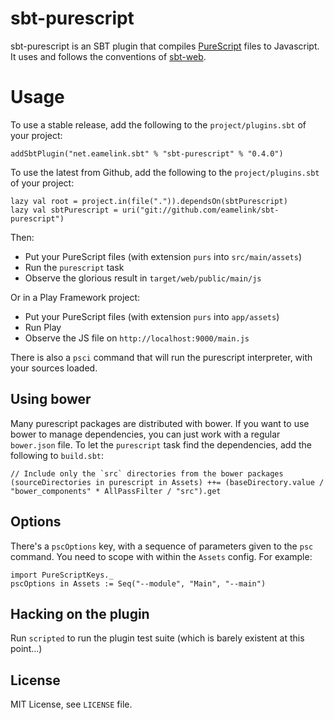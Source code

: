 # sbt-purescript

sbt-purescript is an SBT plugin that compiles [PureScript](http://purescript.org) files to Javascript. It uses and follows the conventions of [sbt-web](https://github.com/sbt/sbt-web).

# Usage

To use a stable release, add the following to the `project/plugins.sbt` of your project:

    addSbtPlugin("net.eamelink.sbt" % "sbt-purescript" % "0.4.0")

To use the latest from Github, add the following to the `project/plugins.sbt` of your project:

    lazy val root = project.in(file(".")).dependsOn(sbtPurescript)
    lazy val sbtPurescript = uri("git://github.com/eamelink/sbt-purescript")

Then:

  * Put your PureScript files (with extension `purs` into `src/main/assets`)
  * Run the `purescript` task
  * Observe the glorious result in `target/web/public/main/js`

Or in a Play Framework project:

  * Put your PureScript files (with extension `purs` into `app/assets`)
  * Run Play
  * Observe the JS file on `http://localhost:9000/main.js`

There is also a `psci` command that will run the purescript interpreter, with your sources loaded.

## Using bower

Many purescript packages are distributed with bower. If you want to use bower to manage dependencies, you can just work with a regular `bower.json` file. To let the `purescript` task find the dependencies, add the following to `build.sbt`:

    // Include only the `src` directories from the bower packages
    (sourceDirectories in purescript in Assets) ++= (baseDirectory.value / "bower_components" * AllPassFilter / "src").get

## Options

There's a `pscOptions` key, with a sequence of parameters given to the `psc` command. You need to scope with within the `Assets` config. For example:

    import PureScriptKeys._
    pscOptions in Assets := Seq("--module", "Main", "--main") 

 

## Hacking on the plugin

Run `scripted` to run the plugin test suite (which is barely existent at this point...)

## License

MIT License, see `LICENSE` file.